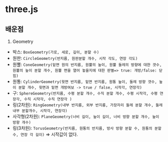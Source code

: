 # three.js

## 배운점

1. Geometry

- 박스: `BoxGeometry(가로, 세로, 깊이, 분할 수)`
- 원판: `CircleGeometry(반지름, 원판분할 개수, 시작 각도, 연장 각도)`
- 원뿔: `ConeGeometry(밑면 원의 반지름, 원뿔의 높이, 원뿔 둘레의 방향에 대한 갯수, 원뿔의 높이 분할 개수, 원뿔 면을 열어 놓을지에 대한 판별=> true: 개방/false: 닫힘)`
- 원통: `CylinderGeometry(윗면 반지름, 밑면 반지름, 원통 높이, 둘레 방향 갯수, 높이 분할 개수, 윗면과 밑면 개방여보 -> true / false, 시작각, 연장각)`
- 구: `SphereGeometry(반지름, 수평 분할 개수, 수직 분할 개수, 수평 시작각, 수평 연장각, 수직 시작각, 수직 연장각 )`
- 링(2차원): `RingGeometry(내부 반지름, 외부 반지름, 가장자리 둘레 분할 개수, 둘레 내부 분할개수, 시작각, 연장각)`
- 사각형(2차원): `PlaneGeometry(너비 길이, 높이 길이, 너비 방향 분할 개수, 높이 방향 개수)`
- 링(3차원): `TorusGeometry(반지름, 원통의 반지름, 방사 방향 분할 수, 원통의 분할 수, 연장 각 길이)` => 시작값이 없다.
